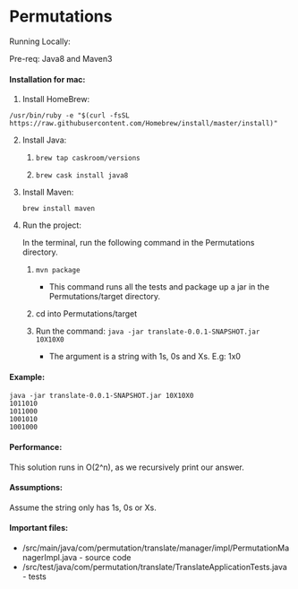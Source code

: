# Permutations

Running Locally:

Pre-req: Java8 and Maven3

#### Installation for mac:

1. Install HomeBrew: 
```
/usr/bin/ruby -e "$(curl -fsSL https://raw.githubusercontent.com/Homebrew/install/master/install)"
```

2. Install Java:

   1.  ```brew tap caskroom/versions```
   
   2.  ```brew cask install java8```
   
3. Install Maven:

   ```brew install maven```
4. Run the project:

      In the terminal, run the following command in the Permutations directory.

      1. ```mvn package```

          * This command runs all the tests and package up a jar in the Permutations/target directory.

      2. cd into Permutations/target 

      3. Run the command:  ```java -jar translate-0.0.1-SNAPSHOT.jar 10X10X0```

         * The argument is a string with 1s, 0s and Xs. E.g: 1x0

#### Example: 

```
java -jar translate-0.0.1-SNAPSHOT.jar 10X10X0
1011010
1011000
1001010
1001000
````

#### Performance:

This solution runs in O(2^n), as we recursively print our answer.

#### Assumptions:

Assume the string only has 1s, 0s or Xs.

#### Important files:

* /src/main/java/com/permutation/translate/manager/impl/PermutationManagerImpl.java - source code
* /src/test/java/com/permutation/translate/TranslateApplicationTests.java - tests
